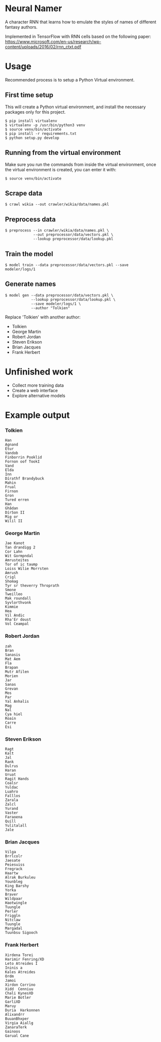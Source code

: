# Neural Namer

A character RNN that learns how to emulate the styles of names of different
fantasy authors.

Implemented in TensorFlow with RNN cells based on the following paper:
https://www.microsoft.com/en-us/research/wp-content/uploads/2016/02/rnn_ctxt.pdf

Usage
=====

Recommended process is to setup a Python Virtual environment.

First time setup
----------------

This will create a Python virtual environment, and install the necessary
packages only for this project.

    $ pip install virtualenv
    $ virtualenv -p /usr/bin/python3 venv
    $ source venv/bin/activate
    $ pip install -r requirements.txt
    $ python setup.py develop

Running from the virtual environment
------------------------------------

Make sure you run the commands from inside the virtual environment, once the
virtual environment is created, you can enter it with:

    $ source venv/bin/activate

Scrape data
-----------

    $ crawl wikia --out crawler/wikia/data/names.pkl

Preprocess data
---------------

    $ preprocess --in crawler/wikia/data/names.pkl \
                 --out preprocessor/data/vectors.pkl \
                 --lookup preprocessor/data/lookup.pkl

Train the model
---------------

    $ model train --data preprocessor/data/vectors.pkl --save modeler/logs/1

Generate names
--------------

    $ model gen --data preprocessor/data/vectors.pkl \
                --lookup preprocessor/data/lookup.pkl \
                --save modeler/logs/1 \
                --author "Tolkien"

Replace 'Tolkien' with another author:

* Tolkien
* George Martin
* Robert Jordan
* Steven Erikson
* Brian Jacques
* Frank Herbert

Unfinished work
===============

* Collect more training data
* Create a web interface
* Explore alternative models

Example output
==============

### Tolkien

    Han
    Agnand
    Étur
    Vandob
    Finborrin Pooklid
    Fornon oof TookI
    Vand
    Elda
    Inn
    Dírathf Brandybuck
    Mahin
    Frual
    Firnon
    Gron
    Tured erren
    Han
    Ghâdan
    DírSon II
    Mig or
    Wilil II

### George Martin

    Jae Kanot
    Tan drandigg 2
    Cor Lahn
    Wit Gormpndal
    Amrusteites
    Tor of ic taump
    Loiss Wilie Morrsten
    Amrush
    Crigl
    Shomag
    Tyr sr theverry Throprath
    Smone
    Tweilleo
    Mak roundall
    Syvlorthvonk
    Kimmie
    Hea
    Vil Andic
    Rha'Er doust
    Vol Ceampal

### Robert Jordan

    zah
    Bran
    Sanasis
    Mat Aem
    Fla
    Brapan
    Mutr Afilen
    Morien
    Jar
    Sanas
    Grevan
    Mos
    Par
    Yal Anhalis
    Mag
    Nal
    Cya hiel
    Roain
    Carre
    Esi

### Steven Erikson

    Ragt
    Kalt
    Jal
    Rank
    Dulrus
    Haran
    Uruat
    Ragit Hands
    Coalsr
    Yuldac
    Luahro
    Falllos
    Zarala
    Zalcl
    Yurand
    Vaster
    Faraoena
    Quill
    Yulitalall
    Jale

### Brian Jacques

    Vilga
    Brrlcolr
    Jaesate
    Peiesuiss
    Fregrack
    Haartw
    Alrak Burkuleu
    Younbleg
    King Barshy
    Yorka
    Braver
    Wildpaar
    Haotwingle
    Tuungle
    Perler
    Friggln
    Nitclaw
    Tuungle
    Margadal
    Tuunbsu Sigooch

### Frank Herbert

    Xirdena Torei
    Harimir Fenring/XD
    Leto Atreides I
    Ininis a
    Kales Atreides
    Ordm
    Jamoi
    Xirdon Corrino
    Xidd  Cenniuu
    Chali KynesXD
    Marie Botler
    GarliXD
    Maruy
    Duria  Harkonnen
    Alixandrr
    BuuanBhxper
    Virgia Aiallg
    ZanaraTerk
    Gainoos
    Garual Cane
